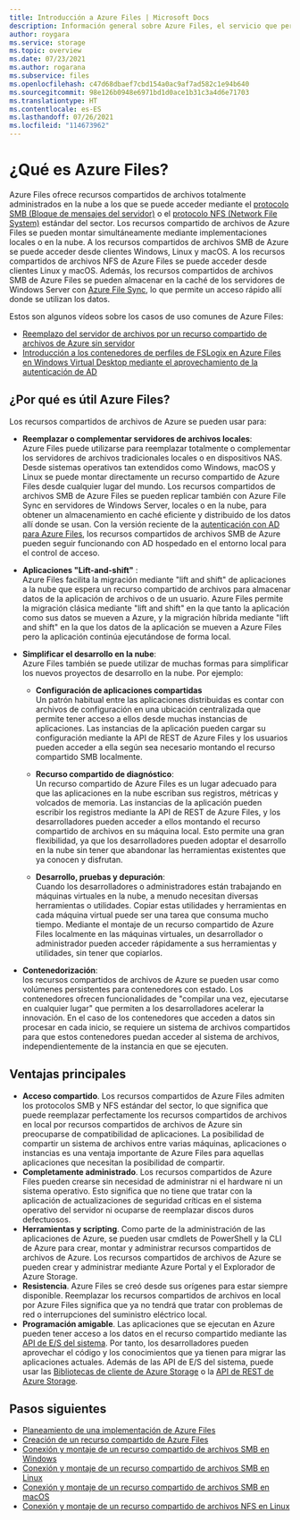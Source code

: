 ```yaml
---
title: Introducción a Azure Files | Microsoft Docs
description: Información general sobre Azure Files, el servicio que permite crear y utilizar recursos compartidos de archivos en red en la nube mediante los protocolos SMB o NFS.
author: roygara
ms.service: storage
ms.topic: overview
ms.date: 07/23/2021
ms.author: rogarana
ms.subservice: files
ms.openlocfilehash: c47d68dbaef7cbd154a0ac9af7ad582c1e94b640
ms.sourcegitcommit: 98e126b0948e6971bd1d0ace1b31c3a4d6e71703
ms.translationtype: HT
ms.contentlocale: es-ES
ms.lasthandoff: 07/26/2021
ms.locfileid: "114673962"
---
```

# <a name="what-is-azure-files"></a>¿Qué es Azure Files?
Azure Files ofrece recursos compartidos de archivos totalmente administrados en la nube a los que se puede acceder mediante el [protocolo SMB (Bloque de mensajes del servidor)](/windows/win32/fileio/microsoft-smb-protocol-and-cifs-protocol-overview) o el [protocolo NFS (Network File System)](https://en.wikipedia.org/wiki/Network_File_System) estándar del sector. Los recursos compartido de archivos de Azure Files se pueden montar simultáneamente mediante implementaciones locales o en la nube. A los recursos compartidos de archivos SMB de Azure se puede acceder desde clientes Windows, Linux y macOS. A los recursos compartidos de archivos NFS de Azure Files se puede acceder desde clientes Linux y macOS. Además, los recursos compartidos de archivos SMB de Azure Files se pueden almacenar en la caché de los servidores de Windows Server con [Azure File Sync](../file-sync/file-sync-introduction.md), lo que permite un acceso rápido allí donde se utilizan los datos.

Estos son algunos vídeos sobre los casos de uso comunes de Azure Files:
* [Reemplazo del servidor de archivos por un recurso compartido de archivos de Azure sin servidor](https://sec.ch9.ms/ch9/3358/0addac01-3606-4e30-ad7b-f195f3ab3358/ITOpsTalkAzureFiles_high.mp4)
* [Introducción a los contenedores de perfiles de FSLogix en Azure Files en Windows Virtual Desktop mediante el aprovechamiento de la autenticación de AD](https://www.youtube.com/embed/9S5A1IJqfOQ)

## <a name="why-azure-files-is-useful"></a>¿Por qué es útil Azure Files?
Los recursos compartidos de archivos de Azure se pueden usar para:

* **Reemplazar o complementar servidores de archivos locales**:  
    Azure Files puede utilizarse para reemplazar totalmente o complementar los servidores de archivos tradicionales locales o en dispositivos NAS. Desde sistemas operativos tan extendidos como Windows, macOS y Linux se puede montar directamente un recurso compartido de Azure Files desde cualquier lugar del mundo. Los recursos compartidos de archivos SMB de Azure Files se pueden replicar también con Azure File Sync en servidores de Windows Server, locales o en la nube, para obtener un almacenamiento en caché eficiente y distribuido de los datos allí donde se usan. Con la versión reciente de la [autenticación con AD para Azure Files](storage-files-active-directory-overview.md), los recursos compartidos de archivos SMB de Azure pueden seguir funcionando con AD hospedado en el entorno local para el control de acceso. 

* **Aplicaciones "Lift-and-shift"** :  
    Azure Files facilita la migración mediante "lift and shift" de aplicaciones a la nube que espera un recurso compartido de archivos para almacenar datos de la aplicación de archivos o de un usuario. Azure Files permite la migración clásica mediante "lift and shift" en la que tanto la aplicación como sus datos se mueven a Azure, y la migración híbrida mediante "lift and shift" en la que los datos de la aplicación se mueven a Azure Files pero la aplicación continúa ejecutándose de forma local. 

* **Simplificar el desarrollo en la nube**:  
    Azure Files también se puede utilizar de muchas formas para simplificar los nuevos proyectos de desarrollo en la nube. Por ejemplo:
    * **Configuración de aplicaciones compartidas**  
        Un patrón habitual entre las aplicaciones distribuidas es contar con archivos de configuración en una ubicación centralizada que permite tener acceso a ellos desde muchas instancias de aplicaciones. Las instancias de la aplicación pueden cargar su configuración mediante la API de REST de Azure Files y los usuarios pueden acceder a ella según sea necesario montando el recurso compartido SMB localmente.

    * **Recurso compartido de diagnóstico**:  
        Un recurso compartido de Azure Files es un lugar adecuado para que las aplicaciones en la nube escriban sus registros, métricas y volcados de memoria. Las instancias de la aplicación pueden escribir los registros mediante la API de REST de Azure Files, y los desarrolladores pueden acceder a ellos montando el recurso compartido de archivos en su máquina local. Esto permite una gran flexibilidad, ya que los desarrolladores pueden adoptar el desarrollo en la nube sin tener que abandonar las herramientas existentes que ya conocen y disfrutan.

    * **Desarrollo, pruebas y depuración**:  
        Cuando los desarrolladores o administradores están trabajando en máquinas virtuales en la nube, a menudo necesitan diversas herramientas o utilidades. Copiar estas utilidades y herramientas en cada máquina virtual puede ser una tarea que consuma mucho tiempo. Mediante el montaje de un recurso compartido de Azure Files localmente en las máquinas virtuales, un desarrollador o administrador pueden acceder rápidamente a sus herramientas y utilidades, sin tener que copiarlos.
* **Contenedorización**:  
    los recursos compartidos de archivos de Azure se pueden usar como volúmenes persistentes para contenedores con estado. Los contenedores ofrecen funcionalidades de "compilar una vez, ejecutarse en cualquier lugar" que permiten a los desarrolladores acelerar la innovación. En el caso de los contenedores que acceden a datos sin procesar en cada inicio, se requiere un sistema de archivos compartidos para que estos contenedores puedan acceder al sistema de archivos, independientemente de la instancia en que se ejecuten.

## <a name="key-benefits"></a>Ventajas principales
* **Acceso compartido**. Los recursos compartidos de Azure Files admiten los protocolos SMB y NFS estándar del sector, lo que significa que puede reemplazar perfectamente los recursos compartidos de archivos en local por recursos compartidos de archivos de Azure sin preocuparse de compatibilidad de aplicaciones. La posibilidad de compartir un sistema de archivos entre varias máquinas, aplicaciones o instancias es una ventaja importante de Azure Files para aquellas aplicaciones que necesitan la posibilidad de compartir. 
* **Completamente administrado**. Los recursos compartidos de Azure Files pueden crearse sin necesidad de administrar ni el hardware ni un sistema operativo. Esto significa que no tiene que tratar con la aplicación de actualizaciones de seguridad críticas en el sistema operativo del servidor ni ocuparse de reemplazar discos duros defectuosos.
* **Herramientas y scripting**. Como parte de la administración de las aplicaciones de Azure, se pueden usar cmdlets de PowerShell y la CLI de Azure para crear, montar y administrar recursos compartidos de archivos de Azure. Los recursos compartidos de archivos de Azure se pueden crear y administrar mediante Azure Portal y el Explorador de Azure Storage. 
* **Resistencia**. Azure Files se creó desde sus orígenes para estar siempre disponible. Reemplazar los recursos compartidos de archivos en local por Azure Files significa que ya no tendrá que tratar con problemas de red o interrupciones del suministro eléctrico local. 
* **Programación amigable**. Las aplicaciones que se ejecutan en Azure pueden tener acceso a los datos en el recurso compartido mediante las [API de E/S del sistema](/dotnet/api/system.io.file). Por tanto, los desarrolladores pueden aprovechar el código y los conocimientos que ya tienen para migrar las aplicaciones actuales. Además de las API de E/S del sistema, puede usar las [Bibliotecas de cliente de Azure Storage](/previous-versions/azure/dn261237(v=azure.100)) o la [API de REST de Azure Storage](/rest/api/storageservices/file-service-rest-api).

## <a name="next-steps"></a>Pasos siguientes
* [Planeamiento de una implementación de Azure Files](storage-files-planning.md)
* [Creación de un recurso compartido de Azure Files](storage-how-to-create-file-share.md)
* [Conexión y montaje de un recurso compartido de archivos SMB en Windows](storage-how-to-use-files-windows.md)
* [Conexión y montaje de un recurso compartido de archivos SMB en Linux](storage-how-to-use-files-linux.md)
* [Conexión y montaje de un recurso compartido de archivos SMB en macOS](storage-how-to-use-files-mac.md)
* [Conexión y montaje de un recurso compartido de archivos NFS en Linux](storage-files-how-to-mount-nfs-shares.md)
